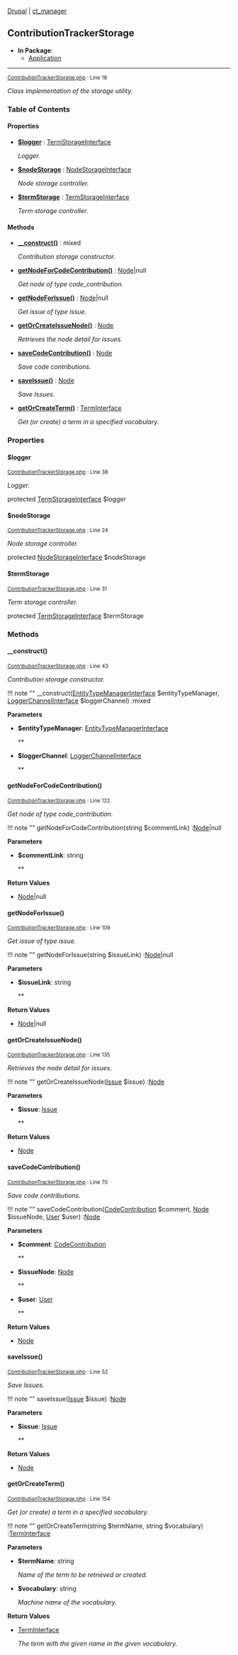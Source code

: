 
[Drupal](../namespaces/drupal.md) | [ct_manager](../namespaces/drupal-ct-manager.md)

## ContributionTrackerStorage


- **In Package**:
    - [Application](../packages/Application.md)
  


---





<small>[ContributionTrackerStorage.php](../files/web-modules-custom-ct-manager-src-contributiontrackerstorage.md) : Line 18</small>

*Class implementation of the storage utility.*









### Table of Contents









#### Properties
- **[$logger](../classes/Drupal-ct-manager-ContributionTrackerStorage.md#logger)**
         : [TermStorageInterface](# "\Drupal\taxonomy\TermStorageInterface")  

  *Logger.*

- **[$nodeStorage](../classes/Drupal-ct-manager-ContributionTrackerStorage.md#nodestorage)**
         : [NodeStorageInterface](# "\Drupal\node\NodeStorageInterface")  

  *Node storage controller.*

- **[$termStorage](../classes/Drupal-ct-manager-ContributionTrackerStorage.md#termstorage)**
         : [TermStorageInterface](# "\Drupal\taxonomy\TermStorageInterface")  

  *Term storage controller.*


#### Methods
- **[__construct()](../classes/Drupal-ct-manager-ContributionTrackerStorage.md#__construct)**
           : mixed

  *Contribution storage constructor.*

- **[getNodeForCodeContribution()](../classes/Drupal-ct-manager-ContributionTrackerStorage.md#getnodeforcodecontribution)**
           : [Node](# "\Drupal\node\Entity\Node")|null

  *Get node of type code_contribution.*

- **[getNodeForIssue()](../classes/Drupal-ct-manager-ContributionTrackerStorage.md#getnodeforissue)**
           : [Node](# "\Drupal\node\Entity\Node")|null

  *Get issue of type issue.*

- **[getOrCreateIssueNode()](../classes/Drupal-ct-manager-ContributionTrackerStorage.md#getorcreateissuenode)**
           : [Node](# "\Drupal\node\Entity\Node")

  *Retrieves the node detail for issues.*

- **[saveCodeContribution()](../classes/Drupal-ct-manager-ContributionTrackerStorage.md#savecodecontribution)**
           : [Node](# "\Drupal\node\Entity\Node")

  *Save code contributions.*

- **[saveIssue()](../classes/Drupal-ct-manager-ContributionTrackerStorage.md#saveissue)**
           : [Node](# "\Drupal\node\Entity\Node")

  *Save Issues.*

- **[getOrCreateTerm()](../classes/Drupal-ct-manager-ContributionTrackerStorage.md#getorcreateterm)**
           : [TermInterface](# "\Drupal\taxonomy\TermInterface")

  *Get (or create) a term in a specified vocabulary.*







### Properties

#### $logger

<small>[ContributionTrackerStorage.php](../files/web-modules-custom-ct-manager-src-contributiontrackerstorage.md) : Line 38</small>

*Logger.*


protected [TermStorageInterface](# "\Drupal\taxonomy\TermStorageInterface") $logger







#### $nodeStorage

<small>[ContributionTrackerStorage.php](../files/web-modules-custom-ct-manager-src-contributiontrackerstorage.md) : Line 24</small>

*Node storage controller.*


protected [NodeStorageInterface](# "\Drupal\node\NodeStorageInterface") $nodeStorage







#### $termStorage

<small>[ContributionTrackerStorage.php](../files/web-modules-custom-ct-manager-src-contributiontrackerstorage.md) : Line 31</small>

*Term storage controller.*


protected [TermStorageInterface](# "\Drupal\taxonomy\TermStorageInterface") $termStorage









### Methods

#### __construct()

<small>[ContributionTrackerStorage.php](../files/web-modules-custom-ct-manager-src-contributiontrackerstorage.md) : Line 43</small>

*Contribution storage constructor.*

!!! note ""
    __construct([EntityTypeManagerInterface](# "\Drupal\Core\Entity\EntityTypeManagerInterface") $entityTypeManager, [LoggerChannelInterface](# "\Drupal\Core\Logger\LoggerChannelInterface") $loggerChannel) :mixed




**Parameters**

- **$entityTypeManager**: [EntityTypeManagerInterface](# "\Drupal\Core\Entity\EntityTypeManagerInterface")
  
  **

- **$loggerChannel**: [LoggerChannelInterface](# "\Drupal\Core\Logger\LoggerChannelInterface")
  
  **








#### getNodeForCodeContribution()

<small>[ContributionTrackerStorage.php](../files/web-modules-custom-ct-manager-src-contributiontrackerstorage.md) : Line 122</small>

*Get node of type code_contribution.*

!!! note ""
    getNodeForCodeContribution(string $commentLink) :[Node](# "\Drupal\node\Entity\Node")|null




**Parameters**

- **$commentLink**: string
  
  **






**Return Values**

- [Node](# "\Drupal\node\Entity\Node")|null



#### getNodeForIssue()

<small>[ContributionTrackerStorage.php](../files/web-modules-custom-ct-manager-src-contributiontrackerstorage.md) : Line 109</small>

*Get issue of type issue.*

!!! note ""
    getNodeForIssue(string $issueLink) :[Node](# "\Drupal\node\Entity\Node")|null




**Parameters**

- **$issueLink**: string
  
  **






**Return Values**

- [Node](# "\Drupal\node\Entity\Node")|null



#### getOrCreateIssueNode()

<small>[ContributionTrackerStorage.php](../files/web-modules-custom-ct-manager-src-contributiontrackerstorage.md) : Line 135</small>

*Retrieves the node detail for issues.*

!!! note ""
    getOrCreateIssueNode([Issue](../classes/Drupal-ct-manager-Data-Issue.md) $issue) :[Node](# "\Drupal\node\Entity\Node")




**Parameters**

- **$issue**: [Issue](../classes/Drupal-ct-manager-Data-Issue.md)
  
  **






**Return Values**

- [Node](# "\Drupal\node\Entity\Node")



#### saveCodeContribution()

<small>[ContributionTrackerStorage.php](../files/web-modules-custom-ct-manager-src-contributiontrackerstorage.md) : Line 70</small>

*Save code contributions.*

!!! note ""
    saveCodeContribution([CodeContribution](../classes/Drupal-ct-manager-Data-CodeContribution.md) $comment, [Node](# "\Drupal\node\Entity\Node") $issueNode, [User](# "\Drupal\user\Entity\User") $user) :[Node](# "\Drupal\node\Entity\Node")




**Parameters**

- **$comment**: [CodeContribution](../classes/Drupal-ct-manager-Data-CodeContribution.md)
  
  **

- **$issueNode**: [Node](# "\Drupal\node\Entity\Node")
  
  **

- **$user**: [User](# "\Drupal\user\Entity\User")
  
  **






**Return Values**

- [Node](# "\Drupal\node\Entity\Node")



#### saveIssue()

<small>[ContributionTrackerStorage.php](../files/web-modules-custom-ct-manager-src-contributiontrackerstorage.md) : Line 52</small>

*Save Issues.*

!!! note ""
    saveIssue([Issue](../classes/Drupal-ct-manager-Data-Issue.md) $issue) :[Node](# "\Drupal\node\Entity\Node")




**Parameters**

- **$issue**: [Issue](../classes/Drupal-ct-manager-Data-Issue.md)
  
  **






**Return Values**

- [Node](# "\Drupal\node\Entity\Node")



#### getOrCreateTerm()

<small>[ContributionTrackerStorage.php](../files/web-modules-custom-ct-manager-src-contributiontrackerstorage.md) : Line 154</small>

*Get (or create) a term in a specified vocabulary.*

!!! note ""
    getOrCreateTerm(string $termName, string $vocabulary) :[TermInterface](# "\Drupal\taxonomy\TermInterface")




**Parameters**

- **$termName**: string
  
  *Name of the term to be retrieved or created.*

- **$vocabulary**: string
  
  *Machine name of the vocabulary.*






**Return Values**

- [TermInterface](# "\Drupal\taxonomy\TermInterface")

  *The term with the given name in the given vocabulary.*



